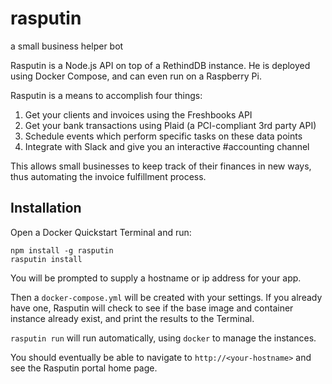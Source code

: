 # rasputin

a small business helper bot

Rasputin is a Node.js API on top of a RethindDB instance. He is deployed using Docker Compose, and can even run on a Raspberry Pi. 

Rasputin is a means to accomplish four things: 

1. Get your clients and invoices using the Freshbooks API
2. Get your bank transactions using Plaid (a PCI-compliant 3rd party API)
3. Schedule events which perform specific tasks on these data points
4. Integrate with Slack and give you an interactive #accounting channel

This allows small businesses to keep track of their finances in new ways, thus automating the invoice fulfillment process. 

## Installation

Open a Docker Quickstart Terminal and run:

```
npm install -g rasputin
rasputin install
```

You will be prompted to supply a hostname or ip address for your app.

Then a `docker-compose.yml` will be created with your settings. If you already have one, Rasputin will check to see if the base image and container instance already exist, and print the results to the Terminal.

`rasputin run` will run automatically, using `docker` to manage the instances. 

You should eventually be able to navigate to `http://<your-hostname>` and see the Rasputin portal home page.
